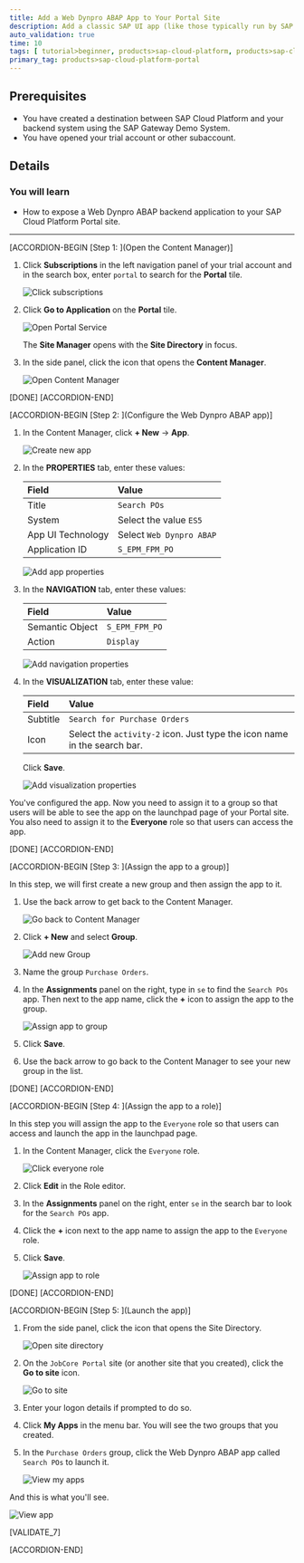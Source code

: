```yaml
---
title: Add a Web Dynpro ABAP App to Your Portal Site
description: Add a classic SAP UI app (like those typically run by SAP customers on the data center backends), to an SAP Cloud Platform Portal site.
auto_validation: true
time: 10
tags: [ tutorial>beginner, products>sap-cloud-platform, products>sap-cloud-platform-for-the-cloud-foundry-environment]
primary_tag: products>sap-cloud-platform-portal
---
```


## Prerequisites
- You have created a destination between SAP Cloud Platform and your backend system using the SAP Gateway Demo System.
- You have opened your trial account or other subaccount.




## Details
### You will learn
  - How to expose a Web Dynpro ABAP backend application to your SAP Cloud Platform Portal site.

---

[ACCORDION-BEGIN [Step 1: ](Open the Content Manager)]

1. Click **Subscriptions** in the left navigation panel of your trial account and in the search box, enter `portal` to search for the **Portal** tile.

    ![Click subscriptions](1-click-subscriptions.png)

2. Click **Go to Application** on the **Portal** tile.

    ![Open Portal Service](2-go-to-application.png)

    The **Site Manager** opens with the **Site Directory** in focus.

4. In the side panel, click the icon that opens the **Content Manager**.

    ![Open Content Manager](3-open-content-manager.png)

[DONE]
[ACCORDION-END]

[ACCORDION-BEGIN [Step 2: ](Configure the Web Dynpro ABAP app)]

1.  In the Content Manager, click **+ New** -> **App**.

    ![Create new app](4-new-app.png)

2. In the **PROPERTIES** tab, enter these values:

    |  Field     | Value
    |  :------------- | :-------------
    |  Title           | `Search POs`
    |  System          | Select the value `ES5`
    |  App UI Technology    | Select `Web Dynpro ABAP`
    |  Application ID           | `S_EPM_FPM_PO`

    ![Add app properties](5-app-properties.png)

3. In the **NAVIGATION** tab, enter these values:

    |  Field     | Value
    |  :------------- | :-------------
    |  Semantic Object           | `S_EPM_FPM_PO`
    |  Action          | `Display`

    ![Add navigation properties](6-navigation-properties.png)

4. In the **VISUALIZATION** tab, enter these value:

    |  Field     | Value
    |  :------------- | :-------------
    |  Subtitle           | `Search for Purchase Orders`
    |  Icon          | Select the `activity-2` icon. Just type the icon name in the search bar.

    Click **Save**.

    ![Add visualization properties](7-visualization-properties.png)

You've configured the app. Now you need to assign it to a group so that users will be able to see the app on the launchpad page of your Portal site. You also need to assign it to the **Everyone** role so that users can access the app.  

[DONE]
[ACCORDION-END]


[ACCORDION-BEGIN [Step 3: ](Assign the app to a group)]

In this step, we will first create a new group and then assign the app to it.

1. Use the back arrow to get back to the Content Manager.

    ![Go back to Content Manager](8-go-to-content-manager.png)

2. Click **+ New** and select **Group**.

    ![Add new Group](9-add-group.png)

3. Name the group `Purchase Orders`.

4. In the **Assignments** panel on the right, type in `se` to find the `Search POs` app.  Then next to the app name, click the **+** icon to assign the app to the group.

    ![Assign app to group](10-assign-to-group.png)

5. Click **Save**.

6. Use the back arrow to go back to the Content Manager to see your new group in the list.


[DONE]
[ACCORDION-END]

[ACCORDION-BEGIN [Step 4: ](Assign the app to a role)]

In this step you will assign the app to the `Everyone` role so that users can access and launch the app in the launchpad page.

1. In the Content Manager, click the `Everyone` role.

    ![Click everyone role](11-click-everyone-role.png)

2. Click **Edit** in the Role editor.

3. In the **Assignments** panel on the right, enter `se` in the search bar to look for the `Search POs` app.

3. Click the **+** icon next to the app name to assign the app to the `Everyone` role.

3.  Click **Save**.

    ![Assign app to role](12-assign-role.png)

[DONE]
[ACCORDION-END]

[ACCORDION-BEGIN [Step 5: ](Launch the app)]

1. From the side panel, click the icon that opens the Site Directory.

    ![Open site directory](13-open-site-directory.png)

2. On the `JobCore Portal` site (or another site that you created), click the **Go to site** icon.

    ![Go to site](14-go-to-site.png)

3. Enter your logon details if prompted to do so.

4. Click **My Apps** in the menu bar. You will see the two groups that you created.

5. In the `Purchase Orders` group, click the Web Dynpro ABAP app called `Search POs` to launch it.

    ![View my apps](15-my-apps.png)

And this is what you'll see.

  ![View app](16-web-dynpro-app.png)

[VALIDATE_7]

[ACCORDION-END]
